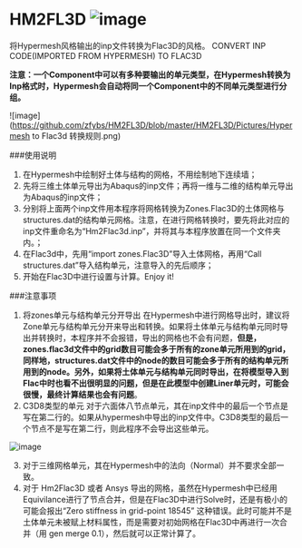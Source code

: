 # HM2FL3D   ![image](https://github.com/zfybs/HM2FL3D/blob/master/HM2FL3D/Pictures/Hm2Flac3D_64.png)
将Hypermesh风格输出的inp文件转换为Flac3D的风格。 CONVERT INP CODE(IMPORTED FROM HYPERMESH) TO FLAC3D

 __注意：一个Component中可以有多种要输出的单元类型，在Hypermesh转换为Inp格式时，Hypermesh会自动将同一个Component中的不同单元类型进行分组。__

![image](https://github.com/zfybs/HM2FL3D/blob/master/HM2FL3D/Pictures/Hypermesh to Flac3d 转换规则.png)
 
###使用说明
1. 在Hypermesh中绘制好土体与结构的网格，不用绘制地下连续墙；
2. 先将三维土体单元导出为Abaqus的inp文件；再将一维与二维的结构单元导出为Abaqus的inp文件；
3. 分别将上面两个inp文件用本程序将网格转换为Zones.Flac3D的土体网格与structures.dat的结构单元网格。注意，在进行网格转换时，要先将此对应的inp文件重命名为“Hm2Flac3d.inp”，并将其与本程序放置在同一个文件夹内。；
2. 在Flac3d中，先用“import zones.Flac3D”导入土体网格，再用“Call structures.dat”导入结构单元，注意导入的先后顺序；
5. 开始在Flac3D中进行设置与计算。Enjoy it!
 
 
 
###注意事项
 
1. 将zones单元与结构单元分开导出
在Hypermesh中进行网格导出时，建议将Zone单元与结构单元分开来导出和转换。如果将土体单元与结构单元同时导出并转换时，本程序并不会报错，导出的网格也不会有问题，__但是，zones.flac3d文件中的grid数目可能会多于所有的zone单元所用到的grid，同样地，structures.dat文件中的node的数目可能会多于所有的结构单元所用到的node。另外，如果将土体单元与结构单元同时导出，在将模型导入到Flac中时也看不出很明显的问题，但是在此模型中创建Liner单元时，可能会很慢，最终计算结果也会有问题__。
2. C3D8类型的单元
对于六面体八节点单元，其在inp文件中的最后一个节点是写在第二行的。如果从hypermesh中导出的inp文件中。C3D8类型的最后一个节点不是写在第二行，则此程序不会导出这些单元。

![image](https://github.com/zfybs/HM2FL3D/blob/master/HM2FL3D/Pictures/inp文件中C3D8类型节点格式.png)

3. 对于三维网格单元，其在Hypermesh中的法向（Normal）并不要求全部一致。 
4. 对于 Hm2Flac3D 或者 Ansys 导出的网格，虽然在Hypermesh中已经用Equivilance进行了节点合并，但是在Flac3D中进行Solve时，还是有极小的可能会报出“Zero stiffness in grid-point 18545” 这种错误。此时可能并不是土体单元未被赋上材料属性，而是需要对初始网格在Flac3D中再进行一次合并（用 gen merge 0.1），然后就可以正常计算了。
